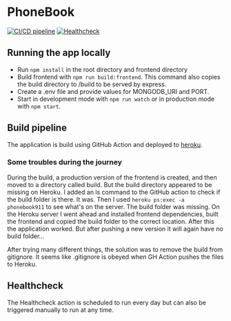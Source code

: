 # PhoneBook
[![CI/CD pipeline](https://github.com/thomsva/PhoneBook/actions/workflows/ci-cd-pipeline.yml/badge.svg)](https://github.com/thomsva/PhoneBook/actions/workflows/ci-cd-pipeline.yml) [![Healthcheck](https://github.com/thomsva/PhoneBook/actions/workflows/healthcheck.yml/badge.svg)](https://github.com/thomsva/PhoneBook/actions/workflows/healthcheck.yml)

## Running the app locally
- Run `npm install` in the root directory and frontend directory
- Build frontend with `npm run build:frontend`. This command also copies the build directory to /build to be served by express. 
- Create a .env file and provide values for MONGODB_URI and PORT.
- Start in development mode with `npm run watch` or in production mode with `npm start`.

## Build pipeline
The application is build using GitHub Action and deployed to [heroku](https://phonebook911.herokuapp.com/). 
### Some troubles during the journey
During the build, a production version of the frontend is created, and then moved to a directory called build. But the build directory appeared to be missing on Heroku. I added an ls command to the GitHub action to check if the build folder is there. It was. Then I used `heroku ps:exec -a phonebook911` to see what's on the server. The build folder was missing. On the Heroku server I went ahead and installed frontend dependencies, built the frontend and copied the build folder to the correct location. After this the application worked. But after pushing a new version it will again have no build folder... 

After trying many different things, the solution was to remove the build from gitignore. It seems like .gitignore is obeyed when GH Action pushes the files to Heroku. 

## Healthcheck
The Healthcheck action is scheduled to run every day but can also be triggered manually to run at any time. 